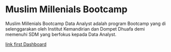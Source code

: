 # Muslim Millenials Bootcamp
Muslim Millenials Bootcamp Data Analyst adalah program Bootcamp yang di selenggarakan oleh Institut Kemandirian dan Dompet Dhuafa demi memenuhi SDM yang berfokus kepada Data Analyst.

[link first Dashboard]([https://www.google.com](https://lookerstudio.google.com/reporting/871beee0-26c2-4b52-83832302fb04c4ff/page/4MEkD)https://lookerstudio.google.com/reporting/871beee0-26c2-4b52-8383-2302fb04c4ff/page/4MEkD)
